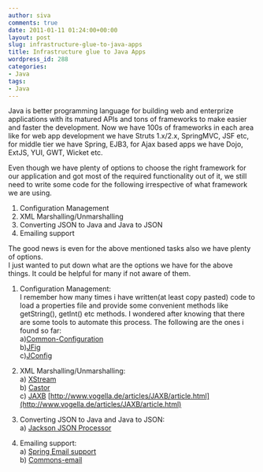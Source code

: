 ```yaml
---
author: siva
comments: true
date: 2011-01-11 01:24:00+00:00
layout: post
slug: infrastructure-glue-to-java-apps
title: Infrastructure glue to Java Apps
wordpress_id: 288
categories:
- Java
tags:
- Java
---
```


Java is better programming language for building web and enterprize applications with its matured APIs and tons of frameworks to make easier and faster the development. Now we have 100s of frameworks in each area like for web app development we have Struts 1.x/2.x, SpringMVC, JSF etc, for middle tier we have Spring, EJB3, for Ajax based apps we have Dojo, ExtJS, YUI, GWT, Wicket etc.  
  
Even though we have plenty of options to choose the right framework for our application and got most of the required functionality out of it, we still need to write some code for the following irrespective of what framework we are using.  
  
1. Configuration Management  
2. XML Marshalling/Unmarshalling  
3. Converting JSON to Java and Java to JSON  
4. Emailing support  
  
The good news is even for the above mentioned tasks also we have plenty of options.  
I just wanted to put down what are the options we have for the above things. It could be helpful for many if not aware of them.  
  
1. Configuration Management:  
I remember how many times i have written(at least copy pasted) code to load a properties file and provide some convenient methods like getString(), getInt() etc methods. I wondered after knowing that there are some tools to automate this process. The following are the ones i found so far:  
a)[Common-Configuration](http://commons.apache.org/configuration/userguide/user_guide.html)  
b)[JFig](http://jfig.sourceforge.net/)   
c)[JConfig](http://www.jconfig.org/GettingStarted.html)   
  
2. XML Marshalling/Unmarshalling:  
a) [XStream ](http://xstream.codehaus.org/tutorial.html)  
b) [Castor ](http://www.castor.org/reference/html-single/index.html)  
c) [JAXB](http://jaxb.java.net/tutorial) [http://www.vogella.de/articles/JAXB/article.html](http://www.vogella.de/articles/JAXB/article.html)  
  
3. Converting JSON to Java and Java to JSON:  
a) [Jackson JSON Processor](http://jackson.codehaus.org/Tutorial)   
4. Emailing support:  
a) [Spring Email support ](http://static.springsource.org/spring/docs/3.0.x/spring-framework-reference/html/mail.html)  
b) [Commons-email](http://commons.apache.org/email/userguide.html)
